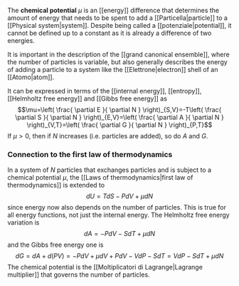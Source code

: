 The **chemical potential** $\mu$ is an [[energy]] difference that determines the amount of energy that needs to be spent to add a [[Particella|particle]] to a [[Physical system|system]]. Despite being called a [[potenziale|potential]], it cannot be defined up to a constant as it is already a difference of two energies.

It is important in the description of the [[grand canonical ensemble]], where the number of particles is variable, but also generally describes the energy of adding a particle to a system like the [[Elettrone|electron]] shell of an [[Atomo|atom]].

It can be expressed in terms of the [[internal energy]], [[entropy]], [[Helmholtz free energy]] and [[Gibbs free energy]] as
$$\mu=\left( \frac{ \partial E }{ \partial N }  \right)_{S,V}=-T\left( \frac{ \partial S }{ \partial N }  \right)_{E,V}=\left( \frac{ \partial A }{ \partial N }  \right)_{V,T}=\left( \frac{ \partial G }{ \partial N }  \right)_{P,T}$$
If $\mu>0$, then if $N$ increases (i.e. particles are added), so do $A$ and $G$.
### Connection to the first law of thermodynamics
In a system of $N$ particles that exchanges particles and is subject to a chemical potential $\mu$, the [[Laws of thermodynamics|first law of thermodynamics]] is extended to
$$dU=TdS-PdV+\mu dN$$
since energy now also depends on the number of particles. This is true for all energy functions, not just the internal energy. The Helmholtz free energy variation is
$$dA=-PdV-SdT+\mu dN$$
and the Gibbs free energy one is
$$dG=dA+d(PV)=-PdV+\mu dV+PdV-VdP-SdT=VdP-SdT+\mu dN$$
The chemical potential is the [[Moltiplicatori di Lagrange|Lagrange multiplier]] that governs the number of particles.